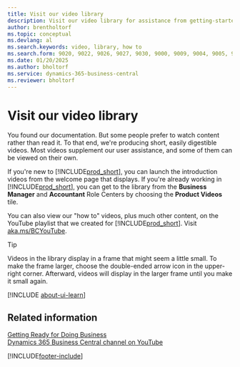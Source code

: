 ```yaml
---
title: Visit our video library
description: Visit our video library for assistance from getting-started videos that illustrate common "how to" tasks to subject matter product videos. 
author: brentholtorf
ms.topic: conceptual
ms.devlang: al
ms.search.keywords: video, library, how to
ms.search.form: 9020, 9022, 9026, 9027, 9030, 9000, 9009, 9004, 9005, 9024, 9006, 9007, 9010, 9016, 9017
ms.date: 01/20/2025
ms.author: bholtorf
ms.service: dynamics-365-business-central
ms.reviewer: bholtorf
---
```

# Visit our video library

You found our documentation. But some people prefer to watch content rather than read it. To that end, we're producing short, easily digestible videos. Most videos supplement our user assistance, and some of them can be viewed on their own.  

If you're new to [!INCLUDE[prod_short](includes/prod_short.md)], you can launch the introduction videos from the welcome page that displays. If you're already working in [!INCLUDE[prod_short](includes/prod_short.md)], you can get to the library from the **Business Manager** and **Accountant** Role Centers by choosing the **Product Videos** tile.  

You can also view our "how to" videos, plus much other content, on the YouTube playlist that we created for [!INCLUDE[prod_short](includes/prod_short.md)]. Visit [aka.ms/BCYouTube](https://aka.ms/BCYouTube).<!--(https://go.microsoft.com/fwlink/?linkid=851533).-->

> [!Tip]  
> Videos in the library display in a frame that might seem a little small. To make the frame larger, choose the double-ended arrow icon in the upper-right corner. Afterward, videos will display in the larger frame until you make it small again.

[!INCLUDE [about-ui-learn](includes/about-ui-learn.md)]

## Related information

[Getting Ready for Doing Business](ui-get-ready-business.md)  
[Dynamics 365 Business Central channel on YouTube](https://aka.ms/BCYouTube)  


[!INCLUDE[footer-include](includes/footer-banner.md)]